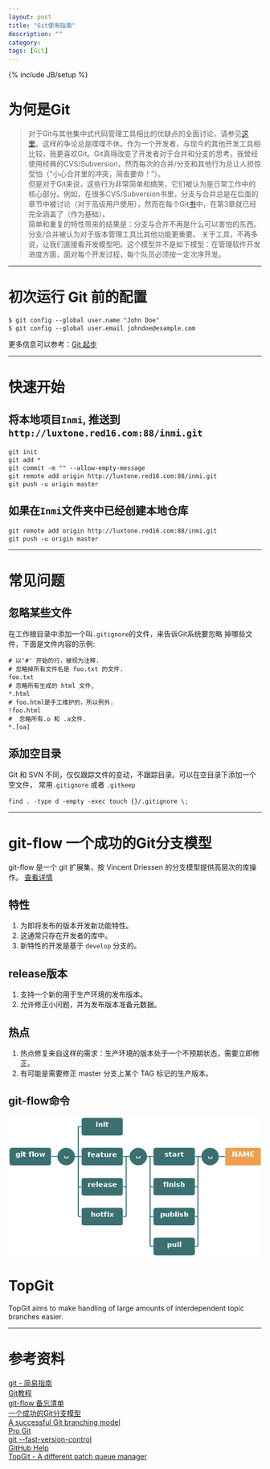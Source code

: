 ```yaml
---
layout: post
title: "Git使用指南"
description: ""
category: 
tags: [Git]
---
```

{% include JB/setup %}

# 为何是Git

> 对于Git与其他集中式代码管理工具相比的优缺点的全面讨论，请参见[这里](https://git.wiki.kernel.org/index.php/GitSvnComparsion)。这样的争论总是喋喋不休。作为一个开发者，与现今的其他开发工具相比较，我更喜欢Git。Git真得改变了开发者对于合并和分支的思考。我曾经使用经典的CVS/Subversion，然而每次的合并/分支和其他行为总让人担惊受怕（“小心合并里的冲突，简直要命！”）。  
> 但是对于Git来说，这些行为非常简单和搞笑，它们被认为是日常工作中的核心部分。例如，在很多CVS/Subversion书里，分支与合并总是在后面的章节中被讨论（对于高级用户使用），然而在每个Git[书](https://pragprog.com/book/tsgit/pragmatic-version-control-using-git)中，在第3章就已经完全涵盖了（作为基础）。  
> 简单和重复的特性带来的结果是：分支与合并不再是什么可以害怕的东西。分支/合并被认为对于版本管理工具比其他功能更重要。
关于工具，不再多说，让我们直接看开发模型吧。这个模型并不是如下模型：在管理软件开发进度方面，面对每个开发过程，每个队员必须按一定次序开发。

----------------------------

# 初次运行 Git 前的配置

    $ git config --global user.name "John Doe"
    $ git config --global user.email johndoe@example.com

更多信息可以参考：[Git 起步](http://git-scm.com/book/zh/v1/%E8%B5%B7%E6%AD%A5-%E5%88%9D%E6%AC%A1%E8%BF%90%E8%A1%8C-Git-%E5%89%8D%E7%9A%84%E9%85%8D%E7%BD%AE)

----------------------------

# 快速开始

## 将本地项目`Inmi`, 推送到`http://luxtone.red16.com:88/inmi.git`  

    git init
    git add *
    git commit -m "" --allow-empty-message
    git remote add origin http://luxtone.red16.com:88/inmi.git
    git push -u origin master

## 如果在`Inmi`文件夹中已经创建本地仓库

    git remote add origin http://luxtone.red16.com:88/inmi.git
    git push -u origin master

---

# 常见问题

## 忽略某些文件

在工作根目录中添加一个叫`.gitignore`的文件，来告诉Git系统要忽略 掉哪些文件，下面是文件内容的示例:

    # 以'#' 开始的行，被视为注释.
    # 忽略掉所有文件名是 foo.txt 的文件.
    foo.txt
    # 忽略所有生成的 html 文件,
    *.html
    # foo.html是手工维护的，所以例外.
    !foo.html
    #  忽略所有.o 和 .a文件.
    *.[oa]

## 添加空目录

Git 和 SVN 不同，仅仅跟踪文件的变动，不跟踪目录。可以在空目录下添加一个空文件， 常用`.gitignore` 或者 `.gitkeep`

`find . -type d -empty -exec touch {}/.gitignore \;`

----------------------------

# git-flow 一个成功的Git分支模型
git-flow 是一个 git 扩展集，按 Vincent Driessen 的分支模型提供高层次的库操作。 [查看详情](http://nvie.com/posts/a-successful-git-branching-model/)

## 特性

1. 为即将发布的版本开发新功能特性。
2. 这通常只存在开发者的库中。
3. 新特性的开发是基于 `develop` 分支的。

## release版本

1. 支持一个新的用于生产环境的发布版本。
2. 允许修正小问题，并为发布版本准备元数据。

## 热点

1. 热点修复来自这样的需求：生产环境的版本处于一个不预期状态，需要立即修正。
2. 有可能是需要修正 master 分支上某个 TAG 标记的生产版本。

## git-flow命令

![Git-flow commands](/assets/image/git-flow-commands.png)

# TopGit

TopGit aims to make handling of large amounts of interdependent topic
branches easier.

---

# 参考资料
[git - 简易指南](http://www.bootcss.com/p/git-guide/)  
[Git教程](http://www.liaoxuefeng.com/wiki/0013739516305929606dd18361248578c67b8067c8c017b000)  
[git-flow 备忘清单](http://danielkummer.github.io/git-flow-cheatsheet/index.zh_CN.html)  
[一个成功的Git分支模型](http://www.juvenxu.com/2010/11/28/a-successful-git-branching-model/)  
[A successful Git branching model](http://nvie.com/posts/a-successful-git-branching-model/)  
[Pro Git](http://git-scm.com/book/zh/v1)  
[git --fast-version-control](http://git-scm.com/doc)  
[GitHub Help](https://help.github.com/)  
[TopGit - A different patch queue manager](https://github.com/greenrd/topgit)  
